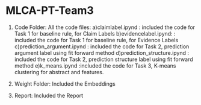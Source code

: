 # MLCA-PT-Team3
1) Code Folder:
    All the code files:
    a)claimlabel.ipynd : included the code for Task 1 for baseline rule, for Claim Labels
    b)evidencelabel.ipynd: : included the code for Task 1 for baseline rule, for Evidence Labels
    c)prediction_argument.ipynd : included the code for Task 2, prediction argument label using fit forward method
    d)prediction_structure.ipynd : included the code for Task 2, prediction structure label using fit forward method
    e)k_means.ipynd :included the code for Task 3, K-means clustering for abstract and features.
    
2) Weight Folder:
   Included the Embeddings
 
3) Report:
  Included the Report
